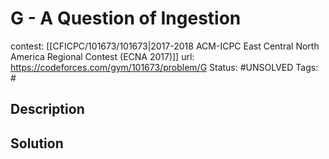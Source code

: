 # G - A Question of Ingestion

contest: [[CFICPC/101673/101673|2017-2018 ACM-ICPC East Central North America Regional Contest (ECNA 2017)]]
url: https://codeforces.com/gym/101673/problem/G
Status: #UNSOLVED
Tags: #

## Description

## Solution


